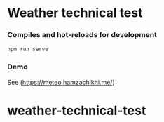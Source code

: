 # Weather technical test

### Compiles and hot-reloads for development

```
npm run serve
```

### Demo

See (https://meteo.hamzachikhi.me/)

# weather-technical-test
